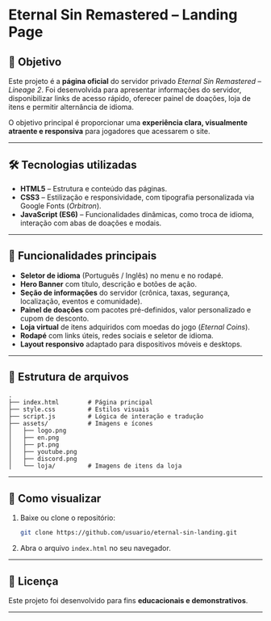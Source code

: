 # Eternal Sin Remastered – Landing Page

## 🎯 Objetivo

Este projeto é a **página oficial** do servidor privado *Eternal Sin Remastered – Lineage 2*.
Foi desenvolvida para apresentar informações do servidor, disponibilizar links de acesso rápido, oferecer painel de doações, loja de itens e permitir alternância de idioma.

O objetivo principal é proporcionar uma **experiência clara, visualmente atraente e responsiva** para jogadores que acessarem o site.

---

## 🛠 Tecnologias utilizadas

* **HTML5** – Estrutura e conteúdo das páginas.
* **CSS3** – Estilização e responsividade, com tipografia personalizada via Google Fonts (*Orbitron*).
* **JavaScript (ES6)** – Funcionalidades dinâmicas, como troca de idioma, interação com abas de doações e modais.

---

## 📌 Funcionalidades principais

* **Seletor de idioma** (Português / Inglês) no menu e no rodapé.
* **Hero Banner** com título, descrição e botões de ação.
* **Seção de informações** do servidor (crônica, taxas, segurança, localização, eventos e comunidade).
* **Painel de doações** com pacotes pré-definidos, valor personalizado e cupom de desconto.
* **Loja virtual** de itens adquiridos com moedas do jogo (*Eternal Coins*).
* **Rodapé** com links úteis, redes sociais e seletor de idioma.
* **Layout responsivo** adaptado para dispositivos móveis e desktops.

---

## 📂 Estrutura de arquivos

```
.
├── index.html        # Página principal
├── style.css         # Estilos visuais
├── script.js         # Lógica de interação e tradução
├── assets/           # Imagens e ícones
│   ├── logo.png
│   ├── en.png
│   ├── pt.png
│   ├── youtube.png
│   ├── discord.png
│   └── loja/         # Imagens de itens da loja
```

---

## 🚀 Como visualizar

1. Baixe ou clone o repositório:

   ```bash
   git clone https://github.com/usuario/eternal-sin-landing.git
   ```
2. Abra o arquivo `index.html` no seu navegador.

---

## 📜 Licença

Este projeto foi desenvolvido para fins **educacionais e demonstrativos**.

---

